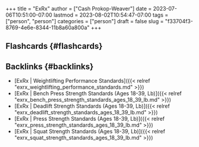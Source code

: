+++
title = "ExRx"
author = ["Cash Prokop-Weaver"]
date = 2023-07-06T10:51:00-07:00
lastmod = 2023-08-02T10:54:47-07:00
tags = ["person", "person"]
categories = ["person"]
draft = false
slug = "f33704f3-8769-4e6e-8344-11b8a60a800a"
+++

## Flashcards {#flashcards}


## Backlinks {#backlinks}

-   [ExRx | Weightlifting Performance Standards]({{< relref "exrx_weightlifting_performance_standards.md" >}})
-   [ExRx | Bench Press Strength Standards (Ages 18-39, Lb)]({{< relref "exrx_bench_press_strength_standards_ages_18_39_lb.md" >}})
-   [ExRx | Deadlift Strength Standards (Ages 18-39, Lb)]({{< relref "exrx_deadlift_strength_standards_ages_18_39_lb.md" >}})
-   [ExRx | Press Strength Standards (Ages 18-39, Lb)]({{< relref "exrx_press_strength_standards_ages_18_39_lb.md" >}})
-   [ExRx | Squat Strength Standards (Ages 18-39, Lb)]({{< relref "exrx_squat_strength_standards_ages_18_39_lb.md" >}})
